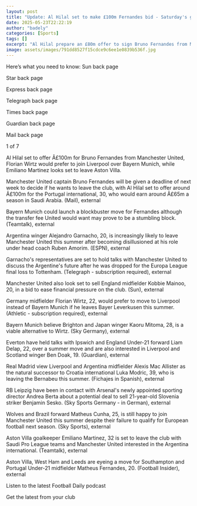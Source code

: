 ```yaml
---
layout: post
title: "Update: Al Hilal set to make £100m Fernandes bid - Saturday's gossip"
date: 2025-05-23T22:22:19
author: "badely"
categories: [Sports]
tags: []
excerpt: "Al Hilal prepare an £80m offer to sign Bruno Fernandes from Manchester United, while Florian Wirtz would prefer to join Liverpool over Bayern Munich."
image: assets/images/791dd8527f15cdce9c6ee1e0839b536f.jpg
---
```


Here’s what you need to know: Sun back page

Star back page

Express back page

Telegraph back page

Times back page

Guardian back page

Mail back page

1 of 7

Al Hilal set to offer Â£100m for Bruno Fernandes from Manchester United, Florian Wirtz would prefer to join Liverpool over Bayern Munich, while Emiliano Martinez looks set to leave Aston Villa.

Manchester United captain Bruno Fernandes will be given a deadline of next week to decide if he wants to leave the club, with Al Hilal set to offer around Â£100m for the Portugal international, 30, who would earn around Â£65m a season in Saudi Arabia. (Mail), external

Bayern Munich could launch a blockbuster move for Fernandes although the transfer fee United would want may prove to be a stumbling block. (Teamtalk), external

Argentina winger Alejandro Garnacho, 20, is increasingly likely to leave Manchester United this summer after becoming disillusioned at his role under head coach Ruben Amorim. (ESPN), external

Garnacho's representatives are set to hold talks with Manchester United to discuss the Argentine's future after he was dropped for the Europa League final loss to Tottenham. (Telegraph - subscription required), external

Manchester United also look set to sell England midfielder Kobbie Mainoo, 20, in a bid to ease financial pressure on the club. (Sun), external

Germany midfielder Florian Wirtz, 22, would prefer to move to Liverpool instead of Bayern Munich if he leaves Bayer Leverkusen this summer. (Athletic - subscription required), external

Bayern Munich believe Brighton and Japan winger Kaoru Mitoma, 28, is a viable alternative to Wirtz. (Sky Germany), external

Everton have held talks with Ipswich and England Under-21 forward Liam Delap, 22, over a summer move and are also interested in Liverpool and Scotland winger Ben Doak, 19. (Guardian), external

Real Madrid view Liverpool and Argentina midfielder Alexis Mac Allister as the natural successor to Croatia international Luka Modric, 39, who is leaving the Bernabeu this summer. (Fichajes in Spanish), external

RB Leipzig have been in contact with Arsenal's newly appointed sporting director Andrea Berta about a potential deal to sell 21-year-old Slovenia striker Benjamin Sesko. (Sky Sports Germany - in German), external

Wolves and Brazil forward Matheus Cunha, 25, is still happy to join Manchester United this summer despite their failure to qualify for European football next season. (Sky Sports), external

Aston Villa goalkeeper Emiliano Martinez, 32 is set to leave the club with Saudi Pro League teams and Manchester United interested in the Argentina international. (Teamtalk), external

Aston Villa, West Ham and Leeds are eyeing a move for Southampton and Portugal Under-21 midfielder Matheus Fernandes, 20. (Football Insider), external

Listen to the latest Football Daily podcast

Get the latest from your club

